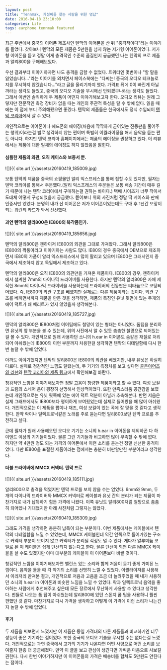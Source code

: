 ```yaml
---
layout: post
title: "Tennmak, 가성비를 찾는 사람을 위한 명답"
date: 2016-04-18 23:10:00
categories: Life
tags: earphone tennmak featured
---
```


 최근 주변에서 중국의 이어폰 제조사인 텐막의 이어폰을 산 뒤 "충격적이다"라는 이야기를 들었다. 찾아보니 텐막의 모든 제품은 5만원을 넘지 않는 저가형 이어폰이었다. 저가형 이어폰을 듣고 정말 이게 충격적인 수준의 품질인지 궁금했던 나는 텐막의 프로 제품과 알리800을 구매해보았다.
 
 우선 결과부터 이야기하자면 나도 충격을 금할 수 없었다. 트위터엔 몇번이나 "할 말을 잃었습니다…"라는 이야기를 외치면서 페이스북에는 "다씨는! 중국의 오디오 테크놀로지를 무시하지 않겠습니다…"라고 글을 올리기까지 했다. 가격표 뒤에 0이 빠진게 아닐까라는 생각도 들었고, 중국의 오디오 기술을 무시해선 안되겠구나라는 생각도 들었다. 그래서 이번엔 솔직하게 두 제품이 어떤지 이야기해보고자 한다. 오디오 리뷰는 원래 그렇지만 전문적인 측정 장비가 없을 때는 개인의 주관적 특성을 탈 수 밖에 없다. 읽을 때에는 이 점에 부디 주의해줬으면 좋겠다. 텐막의 제품들은 한국에서도 정식 수입되어 [텐막 코리아](http://tennmak.co.kr)에서 살 수 있다.
 
 개인적으로는 이어폰이나 헤드폰의 에이징(처음에 딱딱하게 굳어있는 진동판을 풀어주는 행위)이라는걸 별로 생각하지 않는 편이며 특별히 이퀄라이징을 해서 음악을 듣는 편도 아니다. 하지만 텐막 코리아 홈페이지에서는 제품의 에이징을 권장하고 있다. 이 리뷰에서는 제품에 대한 일체의 에이징도 하지 않았음을 밝힌다.
  
#### 심플한 제품의 외관, 오직 케이스와 보증서 뿐.

 ![]({{ site.url }}/assets/20160419_185009.jpg)
 
 보통 텐막의 제품을 중국의 쇼핑몰인 알리 익스프레스를 통해 접할 수도 있지만, 필자는 텐막 코리아를 통해서 주문했다.(알리 익스프레스의 주문들은 보통 배송 기간이 매우 길기 때문에 나는 텐막 코리아에서 구매하는걸 권하는 바이다.) 택배 사이즈가 너무 작아서 도대체 어떻게 구성되었을지 궁금했다. 뜯어보니 위의 사진처럼 정말 딱 케이스와 판매 인증서만 있었다. 분명히 내가 산 이어폰은 저가 이어폰이었는데도 구매 후 1년간 보장이 되는 워런티 카드가 와서 신선했다. 
 
#### 과연 텐막의 알리800은 IE800의 복각품인가.

 ![]({{ site.url }}/assets/20160419_185656.jpg)

 텐막의 알리800은 젠하이저 IE800의 외관을 그대로 가져왔다. 그래서 알리800은 IE800의 짝퉁이라고 이야기하는 사람도 많다. IE80의 경우 중국에서 OEM으로 제조하면서 IE80의 가품이 알리 익스프레스에서 많이 팔리고 있으며 IE800은 그래서인지 중국에서 제조하지 않고 독일에서 제조하고 있다.
 
 텐막의 알리800은 오직 IE800의 외관만을 가져온 제품이다. IE800의 경우, 젠하이저에서 설계한 7mm의 다이나믹 드라이버를 사용한다. 하지만 텐막의 알리800은 자체 제작한 8mm의 다이나믹 드라이버을 사용하는데 드라이버의 진동판은 티타늄으로 코팅되어있다. 즉, IE800의 외관 구조를 베꼈지만 실제로는 다른 제품이라는 것이다. 외관 구조를 베끼면서까지 제품을 만든 것을 생각하면, 제품의 특징인 유닛 뒷면에 있는 두개의 에어 덕트가 꽤 메리트가 있지 않았을까 생각해본다.
 
 ![]({{ site.url }}/assets/20160419_185727.jpg)
 
 텐막의 알리800은 IE800처럼 이어팁에도 철망이 있는 형태는 아니었다. 폼팁을 분리하면 유닛의 앞 부분을 볼 수 있는데, 위의 사진에서 알 수 있듯 촘촘한 철망으로 되어있는걸 볼 수 있다. 개인적으로 원래 사용하던 소니의 h.ear in 이어폰도 솜같은 재질로 처리되어 아쉬웠는데 IE800의 이런 부분까지 차용한걸 생각하면 텐막의 디테일함에 다시 한번 놀랄 수 밖에 없었다.
 
 아까도 이야기했지만 텐막의 알리800은 IE800의 외관을 베꼈지만, 내부 유닛은 확실히 다르다. 실제로 청감적인 느낌도 달랐는데, 두 기기의 측정치를 보고 싶다면 [골든이어즈의 리뷰](http://goldenears.net/board/index.php?mid=GR_Earphones&search_target=title&search_keyword=IE800&document_srl=3516111)와 [텐막 코리아의 제품 링크](http://tennmak.co.kr/product/detail.html?product_no=17&cate_no=44&display_group=1)에서 확인해보길 바란다.

 청감적인 느낌을 이야기해보자면 정말 고음이 청량한 제품이라고 할 수 있다. 여성 보컬과 드럼의 스네어 음이 굉장히 선명해서 인상적이었다. 또한 만족스러움 공간감을 보였는데 개인적으로는 유닛 뒷쪽에 있는 에어 덕트 덕분이 아닐까 추측해본다. 반면 저음은 실제 그래프에서도 IE800보다 평이하게 보여줬었는데 실제로 들어봤을 때 많이 아쉬웠다. 개인적으로는 이 제품을 팝이나 재즈, 여성 보컬이 있는 곡에 잘 맞을 것 같다고 생각한다. 만약 락이나 일렉트로닉같은 노래를 주로 듣는다면 알리800보단 텐막 프로를 추천하고 싶다.
 
 근데 필자가 원래 사용해오던 오디오 기기는 소니의 h.ear in 이어폰을 제외하곤 다 하이엔드 이상의 기기들이었다. 물론 그런 기기들과 비교하면 많이 부족할 수 밖에 없다. 하지만 약 4만원 정도 되는 가격의 이어폰에서 이런 소리를 듣는건 정말 신선한 충격이었다. 다만 IE800을 표절한 제품이라는 점에서는 충분히 비판할만한 부분이라고 생각한다.

#### 더블 드라이버에 MMCX 커넥터. 텐막 프로

 ![]({{ site.url }}/assets/20160419_185111.jpg)

 알리800으로 충격을 먹었지만 텐막 프로를 보지 않을 수는 없었다. 6mm와 9mm, 두 개의 다이나믹 드라이버와 MMCX 커넥터로 케이블과 유닛 간의 분리가 되는 제품이 마찬가지로 내가 납득하기 힘든 가격에 나왔다. 이쪽 유닛도 알리800처럼 철망으로 촘촘히 되어있나 기대했지만 아래 사진처럼 그렇지는 않았다. 
 
 ![]({{ site.url }}/assets/20160419_185309.jpg)

 그래도 가격을 생각하면 충분히 납득이 되는 부분이다. 이번 제품에서는 케이블에서 텐막의 디테일함을 느낄 수 있었는데, MMCX 케이블인데 약간 안쪽으로 들어가있는 구조로 커넥터 부분이 보이지 않고 커넥터가 분리될 걱정도 덜 수 있다. 게다가 알루미늄 코일로 된 이 케이블은 쉽게 단선되지 않는다고 한다. 물론 단선이 되면 다른 MMCX 케이블을 살 수도 있겠지만 아마 대부분의 케이블이 이 이어폰보다 비쌀 것이다.
 
 청감적인 느낌을 이야기해보자면 밸런스 있는 소리와 함께 저음이 듣기 좋게 가미된 느낌이다. 음악을 들을 때 각 악기의 소리를 선명히 느낄 수 있었다. 이퀄라이저를 사용해서 이리저리 만져본 결과, 개인적으로 저음과 고음을 조금 더 늘려주었을 때 내가 사용하던 소니의 h.ear in 이어폰과 비슷한 느낌을 느낄 수 있었다. 락과 일렉트로닉 음악을 좋아하는 사람에게 추천해주고 싶은데 모든 장르에서 무난하게 사용할 수 있다고 생각한다. 번들로 나오는 폼 팁이 아쉬웠는데 알리800에 있던 스폰지 폼 팁을 사용하니 훨씬 편했던 것 같다. 마찬가지로 다시 가격을 생각하고 어떻게 이 가격에 이런 소리가 나는건지 놀랄 수 밖에 없었다.

#### 후기

 두 제품을 써보면서 느꼈지만 이 제품은 동일 가격대의 다른 제품들과 비교하기엔 너무 성능이 좋은 기기라는 점이었다. 또한 중국의 오디오 기술을 무시할 수는 없다는걸 느꼈다. 개인적으로는 과연 중국에서 고가의 기기가 나온다면 어떤 사양으로 어떤 소리를 보여줄지 한층 더 궁금해졌다. 만약 이 글을 보고 관심이 생긴다면 가벼운 마음으로 사보길 권한다. 다시 한번 이야기하지만 이 이어폰들의 가격은 배송비를 합쳐도 5만원도 안된다는 점이다.